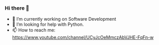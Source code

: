 ### Hi there 👋
- 🔭 I’m currently working on Software Development
- 🤔 I’m looking for help with Python.
- 📫 How to reach me: https://www.youtube.com/channel/UCyJcOeMmczAbVJHE-FqFn-w
